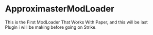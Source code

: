 # ApproximasterModLoader
This is the First ModLoader That Works With Paper, and this will be last Plugin i will be making before going on Strike.

